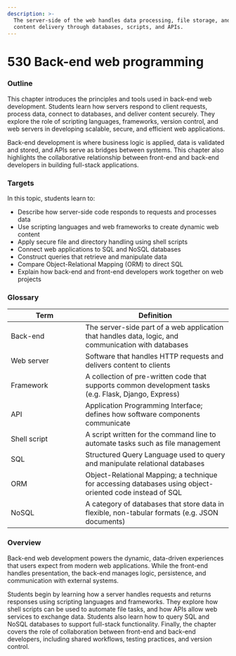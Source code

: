```yaml
---
description: >-
  The server-side of the web handles data processing, file storage, and dynamic
  content delivery through databases, scripts, and APIs.
---
```


# 530 Back-end web programming

### Outline

This chapter introduces the principles and tools used in back-end web development. Students learn how servers respond to client requests, process data, connect to databases, and deliver content securely. They explore the role of scripting languages, frameworks, version control, and web servers in developing scalable, secure, and efficient web applications.

Back-end development is where business logic is applied, data is validated and stored, and APIs serve as bridges between systems. This chapter also highlights the collaborative relationship between front-end and back-end developers in building full-stack applications.

### Targets

In this topic, students learn to:

* Describe how server-side code responds to requests and processes data
* Use scripting languages and web frameworks to create dynamic web content
* Apply secure file and directory handling using shell scripts
* Connect web applications to SQL and NoSQL databases
* Construct queries that retrieve and manipulate data
* Compare Object-Relational Mapping (ORM) to direct SQL
* Explain how back-end and front-end developers work together on web projects

### Glossary

<table><thead><tr><th width="153.73828125">Term</th><th>Definition</th></tr></thead><tbody><tr><td>Back-end</td><td>The server-side part of a web application that handles data, logic, and communication with databases</td></tr><tr><td>Web server</td><td>Software that handles HTTP requests and delivers content to clients</td></tr><tr><td>Framework</td><td>A collection of pre-written code that supports common development tasks (e.g. Flask, Django, Express)</td></tr><tr><td>API</td><td>Application Programming Interface; defines how software components communicate</td></tr><tr><td>Shell script</td><td>A script written for the command line to automate tasks such as file management</td></tr><tr><td>SQL</td><td>Structured Query Language used to query and manipulate relational databases</td></tr><tr><td>ORM</td><td>Object-Relational Mapping; a technique for accessing databases using object-oriented code instead of SQL</td></tr><tr><td>NoSQL</td><td>A category of databases that store data in flexible, non-tabular formats (e.g. JSON documents)</td></tr></tbody></table>

### Overview

Back-end web development powers the dynamic, data-driven experiences that users expect from modern web applications. While the front-end handles presentation, the back-end manages logic, persistence, and communication with external systems.

Students begin by learning how a server handles requests and returns responses using scripting languages and frameworks. They explore how shell scripts can be used to automate file tasks, and how APIs allow web services to exchange data. Students also learn how to query SQL and NoSQL databases to support full-stack functionality. Finally, the chapter covers the role of collaboration between front-end and back-end developers, including shared workflows, testing practices, and version control.
